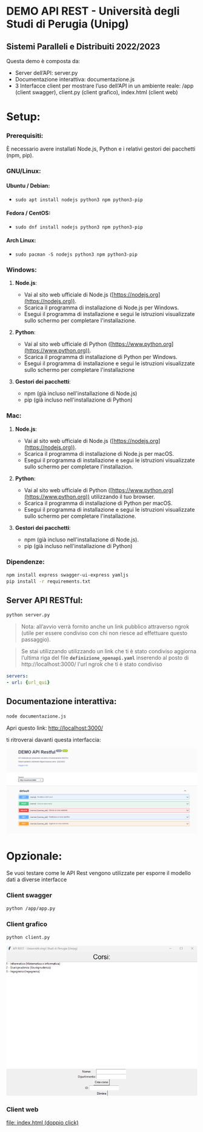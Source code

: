 # DEMO API REST - Università degli Studi di Perugia (Unipg)

## **Sistemi Paralleli e Distribuiti 2022/2023**

Questa demo è composta da:

- Server dell’API: server.py
- Documentazione interattiva: documentazione.js
- 3 Interfacce client per mostrare l’uso dell’API in un ambiente reale: /app (client swagger), client.py (client grafico), index.html (client web)

# Setup:
### Prerequisiti:
È necessario avere installati Node.js, Python e i relativi gestori dei pacchetti (npm, pip).

### GNU/Linux:

#### Ubuntu / Debian:

*   `sudo apt install nodejs python3 npm python3-pip`

#### Fedora / CentOS:

*   `sudo dnf install nodejs python3 npm python3-pip`

#### Arch Linux:

*   `sudo pacman -S nodejs python3 npm python3-pip`

### Windows:

1.  **Node.js**:
    
    *   Vai al sito web ufficiale di Node.js ([https://nodejs.org](https://nodejs.org)).
    *   Scarica il programma di installazione di Node.js per Windows.
    *   Esegui il programma di installazione e segui le istruzioni visualizzate sullo schermo per completare l'installazione.
2.  **Python**:
    
    *   Vai al sito web ufficiale di Python ([https://www.python.org](https://www.python.org)).
    *   Scarica il programma di installazione di Python per Windows.
    *   Esegui il programma di installazione e segui le istruzioni visualizzate sullo schermo per completare l'installazione
3.  **Gestori dei pacchetti**:
    
    *   npm (già incluso nell'installazione di Node.js)
    *   pip (già incluso nell'installazione di Python)

### Mac:

1.  **Node.js**:
    
    *   Vai al sito web ufficiale di Node.js ([https://nodejs.org](https://nodejs.org)).
    *   Scarica il programma di installazione di Node.js per macOS.
    *   Esegui il programma di installazione e segui le istruzioni visualizzate sullo schermo per completare l'installazion.
2.  **Python**:
    
    *   Vai al sito web ufficiale di Python ([https://www.python.org](https://www.python.org)) utilizzando il tuo browser.
    *   Scarica il programma di installazione di Python per macOS.
    *   Esegui il programma di installazione e segui le istruzioni visualizzate sullo schermo per completare l'installazione.
3.  **Gestori dei pacchetti**:
    
    *   npm (già incluso nell'installazione di Node.js).
    *   pip (già incluso nell'installazione di Python)


### Dipendenze:

```bash
npm install express swagger-ui-express yamljs
pip install -r requirements.txt
```

## Server API RESTful:

```bash
python server.py
```

> Nota: all’avvio verrà fornito anche un link pubblico attraverso ngrok (utile per essere condiviso con chi non riesce ad effettuare questo passaggio).
> 

> Se stai utilizzando utilizzando un link che ti è stato condiviso aggiorna l’ultima riga del file **`definizione_openapi.yaml`** inserendo al posto di http://localhost:3000/ l'url ngrok che ti è stato condiviso
> 

```yaml
servers:
- url: {url_qui}
```

## Documentazione interattiva:

```bash
node documentazione.js
```

Apri questo link: [http://localhost:3000/](http://localhost:3000/) 

ti ritroverai davanti questa interfaccia: 

![Untitled](Doc.png)

# Opzionale:

Se vuoi testare come le API Rest vengono utilizzate per esporre il modello dati a diverse interfacce

### Client swagger
```bash
python /app/app.py
```
### Client grafico
```bash
python client.py
```
![Untitled](screen_client.png)

### Client web
[file: index.html (doppio click)](https://stirring-unicorn-bd7a56.netlify.app/)
